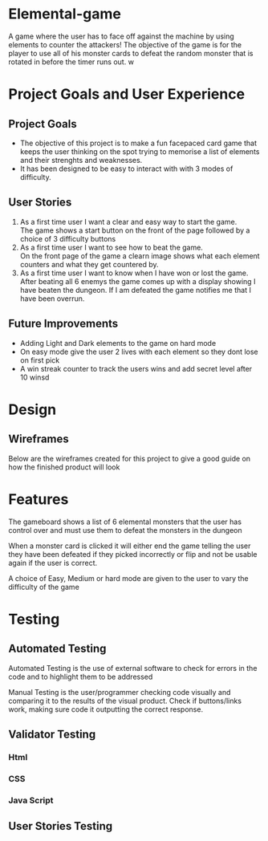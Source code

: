 # Elemental-game
A game where the user has to face off against the machine by using elements to counter the attackers! The objective of the game is for the player to use all of his monster cards to defeat the random monster that is rotated in before the timer runs out.
w
<h1>Project Goals and User Experience</h1>
<h2>Project Goals</h2>
<ul>
  <li>The objective of this project is to make a fun facepaced card game that keeps the user thinking on the spot trying to memorise a list of elements and their strenghts and weaknesses.</li>
  <li>It has been designed to be easy to interact with with 3 modes of difficulty.</li>
</ul>
<h2>User Stories</h2>
<ol>
  <li>As a first time user I want a clear and easy way to start the game.<br>The game shows a start button on the front of the page followed by a choice of 3 difficulty buttons</li>
  <li>As a first time user I want to see how to beat the game.<br>On the front page of the game a clearn image shows what each element counters and what they get countered by.</li>
  <li>As a first time user I want to know when I have won or lost the game.<br>After beating all 6 enemys the game comes up with a display showing I have beaten the dungeon. If I am defeated the game notifies me that I have been overrun.</li>
</ol>
<h2>Future Improvements</h2>
<ul>
  <li>Adding Light and Dark elements to the game on hard mode</li>
  <li>On easy mode give the user 2 lives with each element so they dont lose on first pick</li>
  <li>A win streak counter to track the users wins and add secret level after 10 winsd</li>
</ul>
<h1>Design</h1>
<h2>Wireframes</h2>
<p>Below are the wireframes created for this project to give a good guide on how the finished product will look</p>
<h1>Features</h1>
<p>The gameboard shows a list of 6 elemental monsters that the user has control over and must use them to defeat the monsters in the dungeon</p>

<p>When a monster card is clicked it will either end the game telling the user they have been defeated if they picked incorrectly or flip and not be usable again if the user is correct.</p>

<p>A choice of Easy, Medium or hard mode are given to the user to vary the difficulty of the game</p>
<h1>Testing</h1>
<h2>Automated Testing</h2>
<p>Automated Testing is the use of external software to check for errors in the code and to highlight them to be addressed<p>
<p>Manual Testing is the user/programmer checking code visually and comparing it to the results of the visual product. Check if buttons/links work, making sure code it outputting the correct response.</p>
<h2>Validator Testing</h2>

<h3>Html</h3>

<h3>CSS</h3>

<h3>Java Script</h3>

<h2>User Stories Testing</h2>
